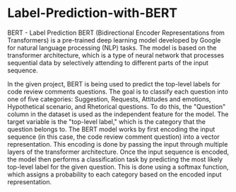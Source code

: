 # Label-Prediction-with-BERT
BERT - Label Prediction
BERT (Bidirectional Encoder Representations from Transformers) is a pre-trained deep learning model developed by Google for natural language processing (NLP) tasks. 
The model is based on the transformer architecture, which is a type of neural network that processes sequential data by selectively attending to different parts of
the input sequence.

In the given project, BERT is being used to predict the top-level labels for code review comments questions. The goal is to classify each question into one of five 
categories: Suggestion, Requests, Attitudes and emotions, Hypothetical scenario, and Rhetorical questions. To do this, the "Question" column in the dataset is used 
as the independent feature for the model. The target variable is the "top-level label," which is the category that the question belongs to. The BERT model works by 
first encoding the input sequence (in this case, the code review comment question) into a vector representation. This encoding is done by passing the input through 
multiple layers of the transformer architecture. Once the input sequence is encoded, the model then performs a classification task by predicting the most likely 
top-level label for the given question. This is done using a softmax function, which assigns a probability to each category based on the encoded input representation.
